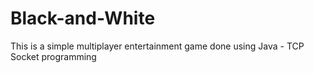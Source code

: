 # Black-and-White
This is a simple multiplayer entertainment game done using Java - TCP Socket programming
